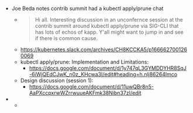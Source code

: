 - Joe Beda notes contrib summit had a kubectl apply/prune chat
	- > Hi all. Interesting discussion in an unconfernce session at the contrib summit around kubectl apply/prune via SIG-CLI that has lots of echos of kapp. Y'all might want to jump in and see if there is common cause.
	- https://kubernetes.slack.com/archives/CH8KCCKA5/p1666627001260069
	- kubectl apply/prune: Implementation and Limitations:
		- https://docs.google.com/document/d/1y747qL3GYMDDYHR8SqJ-6iWjQEdCJwK_n0z_KHcwa3I/edit#heading=h.nlj86264lmco
	- Design discussion (session 1):
		- https://docs.google.com/document/d/11uwQBr8n5-AaPXccpxrwWZrrwuueAKFmk38Nibn37zI/edit
-
	-